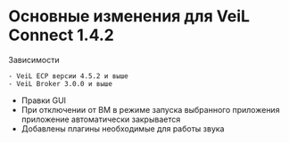 # Основные изменения для VeiL Connect 1.4.2

Зависимости

    - VeiL ECP версии 4.5.2 и выше
    - VeiL Broker 3.0.0 и выше
    
- Правки GUI
- При отключении от ВМ в режиме запуска выбранного приложения приложение автоматически закрывается
- Добавлены плагины необходимые для работы звука
 